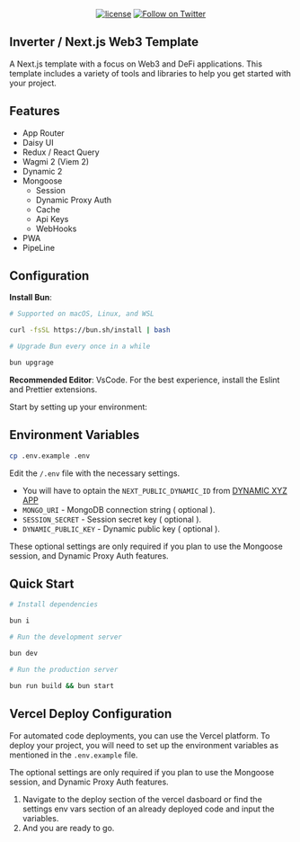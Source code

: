 <div align="center">

[![license](https://img.shields.io/badge/License-LGPL%20v3-blue)](/LICENSE.md)
[![Follow on Twitter](https://img.shields.io/twitter/follow/inverternetwork.svg?label=follow+INVERTER)](https://twitter.com/inverternetwork)

</div>

## Inverter / Next.js Web3 Template

A Next.js template with a focus on Web3 and DeFi applications. This template includes a variety of tools and libraries to help you get started with your project.

## Features

- App Router
- Daisy UI
- Redux / React Query
- Wagmi 2 (Viem 2)
- Dynamic 2
- Mongoose
  - Session
  - Dynamic Proxy Auth
  - Cache
  - Api Keys
  - WebHooks
- PWA
- PipeLine

## Configuration

**Install Bun**:

```bash
# Supported on macOS, Linux, and WSL

curl -fsSL https://bun.sh/install | bash

# Upgrade Bun every once in a while

bun upgrage

```

**Recommended Editor**: VsCode. For the best experience, install the Eslint and Prettier extensions.

Start by setting up your environment:

## Environment Variables

```bash
cp .env.example .env
```

Edit the `/.env` file with the necessary settings.

- You will have to optain the `NEXT_PUBLIC_DYNAMIC_ID` from [DYNAMIC XYZ APP](https://app.dynamic.xyz/)
- `MONGO_URI` - MongoDB connection string ( optional ).
- `SESSION_SECRET` - Session secret key ( optional ).
- `DYNAMIC_PUBLIC_KEY` - Dynamic public key ( optional ).

These optional settings are only required if you plan to use the Mongoose session, and Dynamic Proxy Auth features.

## Quick Start

```bash
# Install dependencies

bun i

# Run the development server

bun dev

# Run the production server

bun run build && bun start
```

## Vercel Deploy Configuration

For automated code deployments, you can use the Vercel platform. To deploy your project, you will need to set up the environment variables as mentioned in the `.env.example` file.

The optional settings are only required if you plan to use the Mongoose session, and Dynamic Proxy Auth features.

1. Navigate to the deploy section of the vercel dasboard or find the settings env vars section of an already deployed code and input the variables.
2. And you are ready to go.
